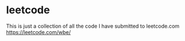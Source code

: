 # leetcode
This is just a collection of all the code I have submitted to leetcode.com
https://leetcode.com/wbe/
